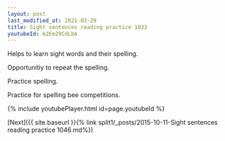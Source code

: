 ```yaml
---
layout: post
last_modified_at: 2021-03-29
title: Sight sentences reading practice 1033
youtubeId: m2Em29CdLbA
---
```

 
 
Helps to learn sight words and their spelling.

Opportunitiy to repeat the spelling. 

Practice spelling. 
 
Practice for spelling bee competitions. 
 
{% include youtubePlayer.html id=page.youtubeId %}
 
 

[Next]({{ site.baseurl }}{% link  split1/_posts/2015-10-11-Sight sentences reading practice 1046.md%})
 
